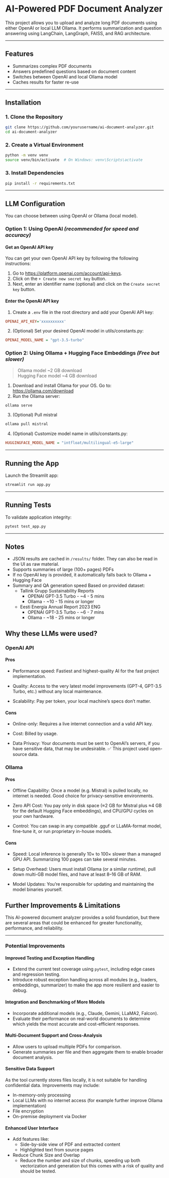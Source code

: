 # AI-Powered PDF Document Analyzer

This project allows you to upload and analyze long PDF documents using either OpenAI or local LLM Ollama. It performs summarization and question answering using LangChain, LangGraph, FAISS, and RAG architecture.

---

## Features

- Summarizes complex PDF documents
- Answers predefined questions based on document content
- Switches between OpenAI and local Ollama model
- Caches results for faster re-use

---

## Installation

### 1. Clone the Repository

```bash
git clone https://github.com/yourusername/ai-document-analyzer.git
cd ai-document-analyzer
```

### 2. Create a Virtual Environment

```bash
python -m venv venv
source venv/bin/activate  # On Windows: venv\Scripts\activate
```

### 3. Install Dependencies

```bash
pip install -r requirements.txt
```

---

## LLM Configuration

You can choose between using OpenAI or Ollama (local model).

### Option 1: Using OpenAI _(recommended for speed and accuracy)_

#### Get an OpenAI API key

You can get your own OpenAI API key by following the following instructions:

1. Go to https://platform.openai.com/account/api-keys.
2. Click on the `+ Create new secret key` button.
3. Next, enter an identifier name (optional) and click on the `Create secret key` button.

#### Enter the OpenAI API key

1. Create a `.env` file in the root directory and add your OpenAI API key:

```ini
OPENAI_API_KEY='xxxxxxxxxx'
```

2. (Optional) Set your desired OpenAI model in utils/constants.py:

```ini
OPENAI_MODEL_NAME = "gpt-3.5-turbo"
```

### Option 2: Using Ollama + Hugging Face Embeddings _(Free but slower)_

> Ollama model ~2 GB download  
> Hugging Face model ~4 GB download

1. Download and install Ollama for your OS. Go to:
   https://ollama.com/download
2. Run the Ollama server:

```bash
ollama serve
```

3. (Optional) Pull mistral

```bash
ollama pull mistral
```

4. (Optional) Customize model name in utils/constants.py:

```ini
HUGGINGFACE_MODEL_NAME = "intfloat/multilingual-e5-large"
```

---

## Running the App

Launch the Streamlit app:

```bash
streamlit run app.py
```

---

## Running Tests

To validate application integrity:

```bash
pytest test_app.py
```

---

## Notes

- JSON results are cached in `/results/` folder. They can also be read in the UI as raw material.
- Supports summaries of large (100+ pages) PDFs
- If no OpenAI key is provided, it automatically falls back to Ollama + Hugging Face
- Summary and QA generation speed Based on provided dataset:
  - Tallink Grupp Sustainability Reports
    - OPENAI GPT-3.5 Turbo - ~4 - 5 mins
    - Ollama - ~10 - 15 mins or longer
  - Eesti Energia Annual Report 2023 ENG
    - OPENAI GPT-3.5 Turbo - ~6 - 7 mins
    - Ollama - ~18 - 25 mins or longer

## Why these LLMs were used?

### OpenAI API

#### Pros

- Performance speed: Fastiest and highest-quality AI for the fast project implementation.

- Quality: Access to the very latest model improvements (GPT-4, GPT-3.5 Turbo, etc.) without any local maintenance.

- Scalability: Pay per token, your local machine’s specs don’t matter.

#### Cons

- Online-only: Requires a live internet connection and a valid API key.

- Cost: Billed by usage.

- Data Privacy: Your documents must be sent to OpenAI’s servers, if you have sensitive data, that may be undesirable. ✅ This project used open-source data.

### Ollama

#### Pros

- Offline Capability: Once a model (e.g. Mistral) is pulled locally, no internet is needed. Good choice for privacy-sensitive environments.

- Zero API Cost: You pay only in disk space (≈2 GB for Mistral plus ≈4 GB for the default Hugging Face embeddings), and CPU/GPU cycles on your own hardware.

- Control: You can swap in any compatible .gguf or LLaMA-format model, fine-tune it, or run proprietary in-house models.

#### Cons

- Speed: Local inference is generally 10× to 100× slower than a managed GPU API. Summarizing 100 pages can take several minutes.

- Setup Overhead: Users must install Ollama (or a similar runtime), pull down multi-GB model files, and have at least 8–16 GB of RAM.

- Model Updates: You’re responsible for updating and maintaining the model binaries yourself.

## Further Improvements & Limitations

This AI-powered document analyzer provides a solid foundation, but there are several areas that could be enhanced for greater functionality, performance, and reliability.

---

### Potential Improvements

#### Improved Testing and Exception Handling

- Extend the current test coverage using `pytest`, including edge cases and regression testing.
- Introduce robust exception handling across all modules (e.g., loaders, embeddings, summarizer) to make the app more resilient and easier to debug.

#### Integration and Benchmarking of More Models

- Incorporate additional models (e.g., Claude, Gemini, LLaMA2, Falcon).
- Evaluate their performance on real-world documents to determine which yields the most accurate and cost-efficient responses.

#### Multi-Document Support and Cross-Analysis

- Allow users to upload multiple PDFs for comparison.
- Generate summaries per file and then aggregate them to enable broader document analysis.

#### Sensitive Data Support

As the tool currently stores files locally, it is not suitable for handling confidential data. Improvements may include:

- In-memory-only processing
- Local LLMs with no internet access (for example further improve Ollama implementation)
- File encryption
- On-premise deployment via Docker

#### Enhanced User Interface

- Add features like:
  - Side-by-side view of PDF and extracted content
  - Highlighted text from source pages
- Reduce Chunk Size and Overlap
  - Reduce the number and size of chunks, speeding up both vectorization and generation but this comes with a risk of quality and should be tested.
